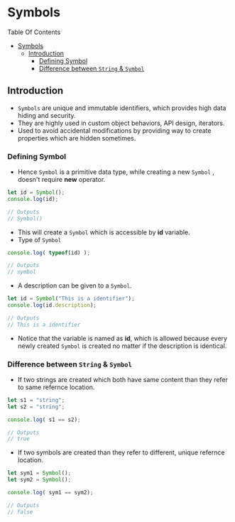# Symbols

Table Of Contents
- [Symbols](#symbols)
  - [Introduction](#introduction)
    - [Defining Symbol](#defining-symbol)
    - [Difference between `String` \& `Symbol`](#difference-between-string--symbol)


## Introduction

- `Symbols` are unique and immutable identifiers, which provides high data hiding and security.
- They are highly used in custom object behaviors, API design, iterators.
- Used to avoid accidental modifications by providing way to create properties which are hidden sometimes.

### Defining Symbol

- Hence `Symbol` is a primitive data type, while creating a new `Symbol` , doesn't require **new** operator.
```Javascript
let id = Symbol();
console.log(id);

// Outputs
// Symbol()
```
- This will create a `Symbol` which is accessible by **id** variable.
- Type of `Symbol`
```Javascript
console.log( typeof(id) );

// Outputs
// symbol
```
- A description can be given to a `Symbol`.
```Javascript
let id = Symbol("This is a identifier");
console.log(id.description);

// Outputs
// This is a identifier
```

- Notice that the variable is named as **id**, which is allowed because every newly created `Symbol` is created no matter if the description is identical.

### Difference between `String` & `Symbol`
- If two strings are created which both have same content than they refer to same refernce location.
```Javascript
let s1 = "string";
let s2 = "string";

console.log( s1 == s2);

// Outputs 
// true
```

- If two symbols are created than they refer to different, unique refernce location.
```Javascript
let sym1 = Symbol();
let sym2 = Symbol();

console.log( sym1 == sym2);

// Outputs 
// false
```